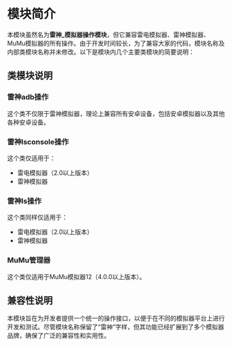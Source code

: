 # 模块简介

本模块虽然名为**雷神_模拟器操作模块**，但它兼容雷电模拟器、雷神模拟器、MuMu模拟器的所有操作。由于开发时间较长，为了兼容大家的代码，模块名称及内部类模块名称并未修改。以下是模块内几个主要类模块的简要说明：

## 类模块说明

### 雷神adb操作
这个类不仅限于雷神模拟器，理论上兼容所有安卓设备，包括安卓模拟器以及其他各种安卓设备。

### 雷神lsconsole操作
这个类仅适用于：
- 雷电模拟器（2.0以上版本）
- 雷神模拟器

### 雷神ls操作
这个类同样仅适用于：
- 雷电模拟器（2.0以上版本）
- 雷神模拟器

### MuMu管理器
这个类仅适用于MuMu模拟器12（4.0.0以上版本）。

## 兼容性说明
本模块旨在为开发者提供一个统一的操作接口，以便于在不同的模拟器平台上进行开发和测试。尽管模块名称保留了“雷神”字样，但其功能已经扩展到了多个模拟器品牌，确保了广泛的兼容性和实用性。